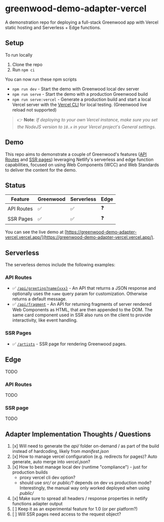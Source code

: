 # greenwood-demo-adapter-vercel

A demonstration repo for deploying a full-stack Greenwood app with Vercel static hosting and Serverless + Edge functions.

## Setup

To run locally
1. Clone the repo
1. Run `npm ci`

You can now run these npm scripts
- `npm run dev` - Start the demo with Greenwood local dev server
- `npm run serve` - Start the demo with a production Greenwood build
- `npm run serve:vercel` - Generate a production build and start a local Vercel server with the [Vercel CLI](https://vercel.com/docs/cli) for local testing. (Greenwood live reload not supported)

> 👉 **Note**: _If deploying to your own Vercel instance, make sure you set the NodeJS version to `18.x` in your Vercel project's General settings_.

## Demo

This repo aims to demonstrate a couple of Greenwood's features ([API Routes](https://www.greenwoodjs.io/docs/api-routes/) and [SSR pages](https://www.greenwoodjs.io/docs/server-rendering/#routes)) leveraging Netlify's serverless and edge function capabilities, focused on using Web Components (WCC) and Web Standards to deliver the content for the demo.

## Status

|Feature    |Greenwood |Serverless|Edge|
|---------- |----------|----------|----|
|API Routes |   ✅     |  ✅       | ❓ |
|SSR Pages  |   ✅     |  ✅       | ❓ |

You can see the live demo at [https://greenwood-demo-adapter-vercel.vercel.app/](https://greenwood-demo-adapter-vercel.vercel.app/).

## Serverless

The serverless demos include the following examples:

### API Routes

- ✅  [`/api/greeting?name{xxx}`](https://greenwood-demo-adapter-vercel.vercel.app/api/greeting) - An API that returns a JSON response and optionally uses the `name` query param for customization.  Otherwise returns a default message.
- ✅ [`/api/fragment`](https://greenwood-demo-adapter-vercel.vercel.app/api/fragment) - An API for returning fragments of server rendered Web Components as HTML, that are then appended to the DOM.  The same card component used in SSR also runs on the client to provide interactivity, like event handling.

### SSR Pages

- ✅ [`/artists`](https://greenwood-demo-adapter-vercel.vercel.app/artists) - SSR page for rendering Greenwood pages.

## Edge

TODO

### API Routes

TODO

### SSR page

TODO

## Adapter Implementation Thoughts / Questions

1. [x] Will need to generate the _api/_ folder on-demand / as part of the build instead of hardcoding, likely from _manifest.json_
1. [x] How to manage vercel configuration (e.g. redirects for pages)?  Auto generate, auto merge into _vercel.json_?
1. [x] How to best manage local dev (runtime "compliance") - just for production builds
    - proxy vercel cli dev option?
    - should use _src/_ or _public/_?  depends on dev vs production mode?  Interestingly, the manual way only worked deployed when using _public/_
1. [x] Make sure to spread all headers / response properties in netlify functions adapter output
1. [ ] Keep it as an experimental feature for 1.0 (or per platform?)
1. [ ] Will SSR pages need access to the request object?